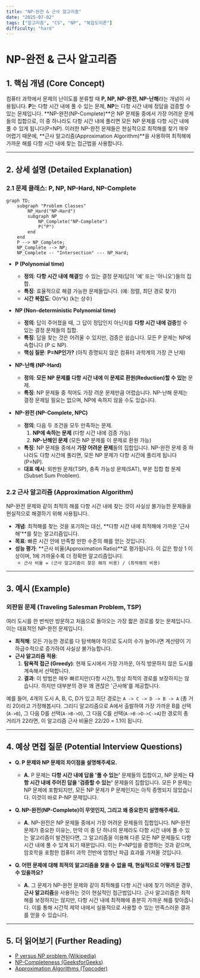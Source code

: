 ```yaml
---
title: "NP-완전 & 근사 알고리즘"
date: "2025-07-02"
tags: ["알고리즘", "CS", "NP", "복잡도이론"]
difficulty: "hard"
---
```


# NP-완전 & 근사 알고리즘

## 1. 핵심 개념 (Core Concept)

컴퓨터 과학에서 문제의 난이도를 분류할 때 **P, NP, NP-완전, NP-난해**라는 개념이 사용됩니다. **P**는 다항 시간 내에 풀 수 있는 문제, **NP**는 다항 시간 내에 정답을 검증할 수 있는 문제입니다. **NP-완전(NP-Complete)**은 NP 문제들 중에서 가장 어려운 문제들의 집합으로, 이 중 하나라도 다항 시간 내에 풀리면 모든 NP 문제를 다항 시간 내에 풀 수 있게 됩니다(P=NP). 이러한 NP-완전 문제들은 현실적으로 최적해를 찾기 매우 어렵기 때문에, **근사 알고리즘(Approximation Algorithm)**을 사용하여 최적해에 가까운 해를 다항 시간 내에 찾는 접근법을 사용합니다.

---

## 2. 상세 설명 (Detailed Explanation)

### 2.1 문제 클래스: P, NP, NP-Hard, NP-Complete

```mermaid
graph TD;
    subgraph "Problem Classes"
        NP_Hard("NP-Hard")
        subgraph NP
            NP_Complete("NP-Complete")
            P("P")
        end
    end
    P --> NP_Complete;
    NP_Complete --> NP;
    NP_Complete -- "Intersection" --- NP_Hard;
```

*   **P (Polynomial time)**
    *   **정의**: **다항 시간 내에 해결**할 수 있는 결정 문제(답이 '예' 또는 '아니오')들의 집합.
    *   **특징**: 효율적으로 해결 가능한 문제들입니다. (예: 정렬, 최단 경로 찾기)
    *   **시간 복잡도**: O(n^k) (k는 상수)

*   **NP (Non-deterministic Polynomial time)**
    *   **정의**: 답이 주어졌을 때, 그 답이 정답인지 아닌지를 **다항 시간 내에 검증**할 수 있는 결정 문제들의 집합.
    *   **특징**: 답을 찾는 것은 어려울 수 있지만, 검증은 쉽습니다. 모든 P 문제는 NP에 속합니다 (P ⊆ NP).
    *   **핵심 질문**: **P=NP인가?** (아직 증명되지 않은 컴퓨터 과학계의 가장 큰 난제)

*   **NP-난해 (NP-Hard)**
    *   **정의**: **모든 NP 문제를 다항 시간 내에 이 문제로 환원(Reduction)할 수 있는** 문제.
    *   **특징**: NP 문제들 중 적어도 가장   려운 문제만큼 어렵습니다. NP-난해 문제는 결정 문제일 필요는 없으며, NP에 속하지 않을 수도 있습니다.

*   **NP-완전 (NP-Complete, NPC)**
    *   **정의**: 다음 두 조건을 모두 만족하는 문제.
        1.  **NP에 속하는 문제** (다항 시간 내에 검증 가능)
        2.  **NP-난해인 문제** (모든 NP 문제를 이 문제로 환원 가능)
    *   **특징**: NP 문제들 중에서 **가장 어려운 문제**들의 집합입니다. NP-완전 문제 중 하나라도 다항 시간에 풀리면, 모든 NP 문제가 다항 시간에 풀리게 됩니다 (P=NP).
    *   **대표 예시**: 외판원 문제(TSP), 충족 가능성 문제(SAT), 부분 집합 합 문제(Subset Sum Problem).

### 2.2 근사 알고리즘 (Approximation Algorithm)

NP-완전 문제와 같이 최적의 해를 다항 시간 내에 찾는 것이 사실상 불가능한 문제들을 현실적으로 해결하기 위해 사용됩니다.

*   **개념**: 최적해를 찾는 것을 포기하는 대신, **다항 시간 내에 최적해에 가까운 '근사해'**를 찾는 알고리즘입니다.
*   **목표**: 빠른 시간 안에 만족할 만한 수준의 해를 얻는 것입니다.
*   **성능 평가**: **근사 비율(Approximation Ratio)**로 평가됩니다. 이 값은 항상 1 이상이며, 1에 가까울수록 더 정확한 알고리즘입니다.
    *   `근사 비율 = (근사 알고리즘이 찾은 해의 비용) / (최적해의 비용)`

---

## 3. 예시 (Example)

### 외판원 문제 (Traveling Salesman Problem, TSP)

여러 도시를 한 번씩만 방문하고 처음으로 돌아오는 가장 짧은 경로를 찾는 문제입니다. 이는 대표적인 NP-완전 문제입니다.

*   **최적해**: 모든 가능한 경로를 다 탐색해야 하므로 도시의 수가 늘어나면 계산량이 기하급수적으로 증가하여 사실상 불가능합니다.
*   **근사 알고리즘 적용**:
    1.  **탐욕적 접근 (Greedy)**: 현재 도시에서 가장 가까운, 아직 방문하지 않은 도시를 계속해서 선택합니다.
    2.  **결과**: 이 방법은 매우 빠르지만(다항 시간), 항상 최적의 경로를 보장하지는 않습니다. 하지만 대부분의 경우 꽤 괜찮은 '근사해'를 제공합니다.

예를 들어, 4개의 도시 A, B, C, D가 있고 최단 경로는 `A -> C -> D -> B -> A` (총 거리 20)라고 가정해봅시다.
그리디 알고리즘으로 A에서 출발하여 가장 가까운 B를 선택(`A->B`), 그 다음 D를 선택(`A->B->D`), 그 다음 C를 선택(`A->B->D->C->A`)한 경로의 총 거리가 22라면, 이 알고리즘   근사 비율은 22/20 = 1.1이 됩니다.

---

## 4. 예상 면접 질문 (Potential Interview Questions)

*   **Q. P 문제와 NP 문제의 차이점을 설명해주세요.**
    *   **A.** P 문제는 **다항 시간 내에 답을 '풀 수 있는'** 문제들의 집합이고, NP 문제는 **다항 시간 내에 주어진 답을 '검증할 수 있는'** 문제들의 집합입니다. 모든 P 문제는 NP 문제에 포함되지만, 모든 NP 문제가 P 문제인지는 아직 증명되지 않았습니다. 이것이 바로 P-NP 문제입니다.

*   **Q. NP-완전(NP-Complete)이 무엇인지, 그리고 왜 중요한지 설명해주세요.**
    *   **A.** NP-완전은 NP 문제들 중에서 가장 어려운 문제들의 집합입니다. NP-완전 문제가 중요한 이유는, 만약 이 중 단 하나의 문제라도 다항 시간 내에 풀 수 있는 알고리즘이 발견된다면, 그 알고리즘을 이용해 다른 모든 NP 문제들도 다항 시간 내에 풀 수 있게 되기 때문입니다. 이는 P=NP임을 증명하는 것과 같으며, 암호학을 포함한 컴퓨터 과학 전반에 엄청난 파급 효과를 가져올 것입니다.

*   **Q. 어떤 문제에 대해 최적의 알고리즘을 찾을 수 없을 때, 현실적으로 어떻게 접근할 수 있을까요?**
    *   **A.** 그 문제가 NP-완전 문제와 같이 최적해를 다항 시간 내에 찾기 어려운 경우, **근사 알고리즘**을 사용하는 것이 현실적인 접근법입니다. 근사 알고리즘은 최적해를 보장하지는 않지만, 다항 시간 내에 최적해에 충분히 가까운 해를 찾아줍니다. 이를 통해 시간적 제약 내에서 실용적으로 사용할 수 있는 만족스러운 결과를 얻을 수 있습니다.

---

## 5. 더 읽어보기 (Further Reading)

*   [P versus NP problem (Wikipedia)](https://en.wikipedia.org/wiki/P_versus_NP_problem)
*   [NP-Completeness (GeeksforGeeks)](https://www.geeksforgeeks.org/np-completeness-in-analysis-of-algorithms/)
*   [Approximation Algorithms (Topcoder)](https://www.topcoder.com/thrive/articles/approximation-algorithms)